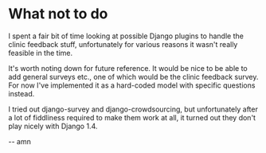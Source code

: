 What not to do
==============

I spent a fair bit of time looking at possible Django plugins to handle the clinic feedback stuff, unfortunately for various reasons it wasn't really feasible in the time.

It's worth noting down for future reference.  It would be nice to be able to add general surveys etc., one of which would be the clinic feedback survey.  For now I've implemented it
as a hard-coded model with specific questions instead.

I tried out django-survey and django-crowdsourcing, but unfortunately after a lot of fiddliness required to make them work at all, it turned out they don't play nicely with Django 1.4.

-- amn
